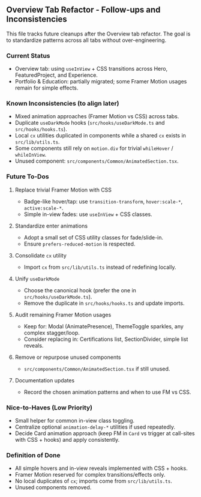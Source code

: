 ## Overview Tab Refactor - Follow-ups and Inconsistencies

This file tracks future cleanups after the Overview tab refactor. The goal is to standardize patterns across all tabs without over-engineering.

### Current Status
- Overview tab: using `useInView` + CSS transitions across Hero, FeaturedProject, and Experience.
- Portfolio & Education: partially migrated; some Framer Motion usages remain for simple effects.

### Known Inconsistencies (to align later)
- Mixed animation approaches (Framer Motion vs CSS) across tabs.
- Duplicate `useDarkMode` hooks (`src/hooks/useDarkMode.ts` and `src/hooks/hooks.ts`).
- Local `cx` utilities duplicated in components while a shared `cx` exists in `src/lib/utils.ts`.
- Some components still rely on `motion.div` for trivial `whileHover` / `whileInView`.
- Unused component: `src/components/Common/AnimatedSection.tsx`.

### Future To-Dos
1) Replace trivial Framer Motion with CSS
   - Badge-like hover/tap: use `transition-transform`, `hover:scale-*`, `active:scale-*`.
   - Simple in-view fades: use `useInView` + CSS classes.

2) Standardize enter animations
   - Adopt a small set of CSS utility classes for fade/slide-in.
   - Ensure `prefers-reduced-motion` is respected.

3) Consolidate `cx` utility
   - Import `cx` from `src/lib/utils.ts` instead of redefining locally.

4) Unify `useDarkMode`
   - Choose the canonical hook (prefer the one in `src/hooks/useDarkMode.ts`).
   - Remove the duplicate in `src/hooks/hooks.ts` and update imports.

5) Audit remaining Framer Motion usages
   - Keep for: Modal (AnimatePresence), ThemeToggle sparkles, any complex stagger/loop.
   - Consider replacing in: Certifications list, SectionDivider, simple list reveals.

6) Remove or repurpose unused components
   - `src/components/Common/AnimatedSection.tsx` if still unused.

7) Documentation updates
   - Record the chosen animation patterns and when to use FM vs CSS.

### Nice-to-Haves (Low Priority)
- Small helper for common in-view class toggling.
- Centralize optional `animation-delay-*` utilities if used repeatedly.
- Decide Card animation approach (keep FM in `Card` vs trigger at call-sites with CSS + hooks) and apply consistently.

### Definition of Done
- All simple hovers and in-view reveals implemented with CSS + hooks.
- Framer Motion reserved for complex transitions/effects only.
- No local duplicates of `cx`; imports come from `src/lib/utils.ts`.
- Unused components removed.

